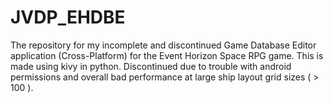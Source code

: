 # JVDP_EHDBE
The repository for my incomplete and discontinued Game Database Editor application (Cross-Platform) for the Event Horizon Space RPG game. This is made using kivy in python. Discontinued due to trouble with android permissions and overall bad performance at large ship layout grid sizes ( > 100 ).
